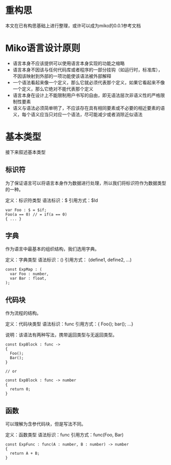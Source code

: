 # 重构思
本文在已有构思基础上进行整理，或许可以成为miko的0.0.1参考文档

# Miko语言设计原则
* 语言本身不应该提供可以使用语言本身实现的功能之缩略
* 语言本身不因该与任何代码库或者程序的一部分挂钩（如运行时，标准库），不因该映射到外部的一项功能使该语法被外部解释
* 一个语法看起来像一个定义，那么它就必须代表那个定义，如果它看起来不像一个定义，那么它绝对不能代表那个定义
* 语言本身在设计上不能限制用户书写的自由，即无语法层次非语义性的严格限制性要素
* 语义与语法必须简单明了，不应该存在具有相同要素或不必要的相近要素的语义，每个语义应当只对应一个语法，尽可能减少或者消除近似语法

# 基本类型
接下来叙述基本类型

## 标识符
为了保证语言可以将语言本身作为数据进行处理，所以我们将标识符作为数据类型的一种。

定义：标识符类型
语法标识：$
引用方式：$Id

```
var Foo : $ = $if;
Foo(a == 0) // = if(a == 0)
{ ... }
```

## 字典
作为语言中最基本的组织结构，我们选用字典。

定义：字典类型
语法标识：()
引用方式： (define1, define2, ...)

```
const ExpMap : (
  var Foo : number,
  var Bar : float,
);
```

## 代码块
作为流程的结构。

定义：代码块类型
语法标识：func
引用方式：<RType>{ Foo(); bar(); ...}

说明：该语法有两种写法，携带返回类型与无返回类型。

```
const ExpBlock : func ->
{
  Foo();
  Bar();
}

// or

const ExpBlock : func -> number
{
  return 0;
}
```

## 函数
可以理解为含参代码块，但是写法不同。

定义：函数类型
语法标识：func
引用方式：func(Foo, Bar)

```
const ExpFunc : func(A : number, B : number) -> number
{
  return A + B;
}
```
